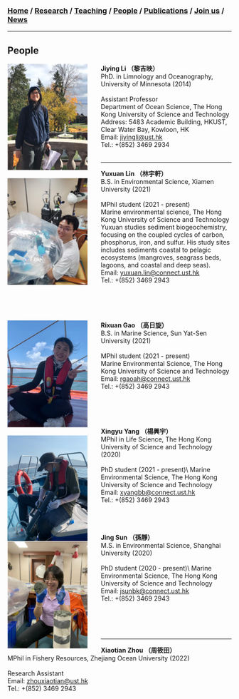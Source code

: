 ### [**Home**](../README.md)  /  [**Research**](research.md)  /  [**Teaching**](teaching.md)  / [**People**](people.md) /  [**Publications**](publications.md)  /  [**Join us**](joinus.md)  /  [**News**](news.md) 
---

## People 

**Jiying Li （黎吉映）**  <img align="right" style="float: left; padding-right: 30px;" src="/images/jiying3.png" width="180"> \
PhD. in Limnology and Oceanography, University of Minnesota (2014)\
<br/>
Assistant Professor\
Department of Ocean Science, The Hong Kong University of Science and Technology\
Address: 5483 Academic Building, HKUST, Clear Water Bay, Kowloon, HK\
Email: jiyingli@ust.hk\
Tel.: +(852) 3469 2934
<br/> <br/>

---
**Yuxuan Lin （林宇軒）**  <img align="right" style="float: left; padding-right: 30px;" src="/images/Yuxuan.png" width="180"> \
B.S. in Environmental Science, Xiamen University (2021)\
<br/>
MPhil student (2021 - present)\
Marine environmental science, The Hong Kong University of Science and Technology\
Yuxuan studies sediment biogeochemistry, focusing on the coupled cycles of carbon, phosphorus, iron, and sulfur. His study sites includes sediments coastal to pelagic ecosystems (mangroves, seagrass beds, lagoons, and coastal and deep seas).\
Email: yuxuan.lin@connect.ust.hk\
Tel.: +(852) 3469 2943\
<br/><br/><br/><br/>

**Rixuan Gao （高日旋）**  <img align="right" style="float: left; padding-right: 30px;" src="/images/rixuan.png" width="180"> \
B.S. in Marine Science, Sun Yat-Sen University (2021)\
<br/>
MPhil student (2021 - present)\
Marine Environmental Science, The Hong Kong University of Science and Technology \
Email: rgaoah@connect.ust.hk\
Tel.: +(852) 3469 2943\
<br/><br/><br/><br/>

**Xingyu Yang （楊興宇）**  <img align="right" style="float: left; padding-right: 30px;" src="/images/xingyu.png" width="180"> \
MPhil in Life Science, The Hong Kong University of Science and Technology (2020)\
<br/>
PhD student (2021 - present)\ 
Marine Environmental Science, The Hong Kong University of Science and Technology \
Email: xyangbb@connect.ust.hk\
Tel.: +(852) 3469 2943
<br/><br/><br/><br/>

**Jing Sun （孫靜）**  <img align="right" style="float: left; padding-right: 30px;" src="/images/jing2.png" width="180"> \
M.S. in Environmental Science, Shanghai University (2020)\
<br/>
PhD student (2020 - present)\ 
Marine Environmental Science, The Hong Kong University of Science and Technology \
Email: jsunbk@connect.ust.hk\
Tel.: +(852) 3469 2943
<br/><br/><br/><br/><br/>

---
**Xiaotian Zhou （周筱田）**   \
MPhil in Fishery Resources, Zhejiang Ocean University (2022)\
<br/>
Research Assistant\
Email: zhouxiaotian@ust.hk\
Tel.: +(852) 3469 2943
<br/><br/><br/><br/>
